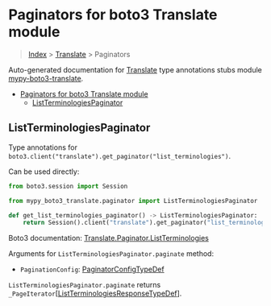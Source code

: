 <a id="paginators-for-boto3-translate-module"></a>

# Paginators for boto3 Translate module

> [Index](../README.md) > [Translate](./README.md) > Paginators

Auto-generated documentation for
[Translate](https://boto3.amazonaws.com/v1/documentation/api/latest/reference/services/translate.html#Translate)
type annotations stubs module
[mypy-boto3-translate](https://pypi.org/project/mypy-boto3-translate/).

- [Paginators for boto3 Translate module](#paginators-for-boto3-translate-module)
  - [ListTerminologiesPaginator](#listterminologiespaginator)

<a id="listterminologiespaginator"></a>

## ListTerminologiesPaginator

Type annotations for
`boto3.client("translate").get_paginator("list_terminologies")`.

Can be used directly:

```python
from boto3.session import Session

from mypy_boto3_translate.paginator import ListTerminologiesPaginator

def get_list_terminologies_paginator() -> ListTerminologiesPaginator:
    return Session().client("translate").get_paginator("list_terminologies")
```

Boto3 documentation:
[Translate.Paginator.ListTerminologies](https://boto3.amazonaws.com/v1/documentation/api/latest/reference/services/translate.html#Translate.Paginator.ListTerminologies)

Arguments for `ListTerminologiesPaginator.paginate` method:

- `PaginationConfig`:
  [PaginatorConfigTypeDef](./type_defs.md#paginatorconfigtypedef)

`ListTerminologiesPaginator.paginate` returns
`_PageIterator`\[[ListTerminologiesResponseTypeDef](./type_defs.md#listterminologiesresponsetypedef)\].
